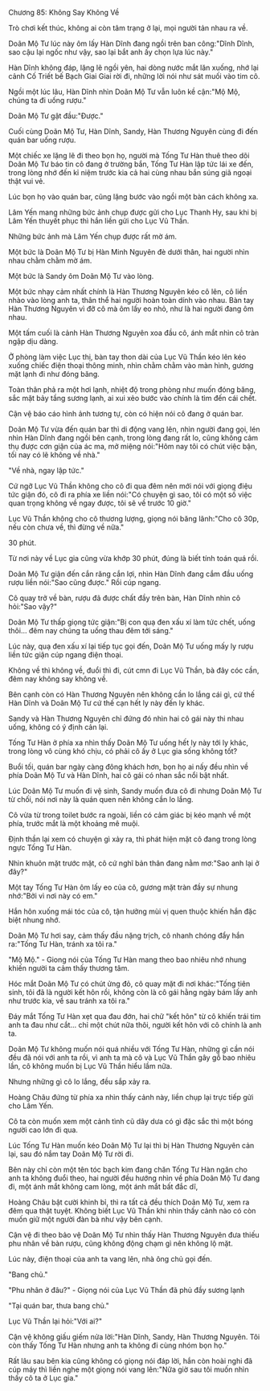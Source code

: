 




Chương 85: Không Say Không Về


Trò chơi kết thúc, không ai còn tâm trạng ở lại, mọi người tản nhau ra về.

Doãn Mộ Tư lúc này ôm lấy Hàn Dĩnh đang ngồi trên ban công:"Dĩnh Dĩnh, sao cậu lại ngốc như vậy, sao lại bắt anh ấy chọn lựa lúc này."

Hàn Dĩnh không đáp, lặng lẽ ngồi yên, hai dòng nước mắt lăn xuống, nhớ lại cảnh Cố Triết bế Bạch Giai Giai rời đi, những lời nói như sát muối vào tim cô.

Ngồi một lúc lâu, Hàn Dĩnh nhìn Doãn Mộ Tư vẫn luôn kề cận:"Mộ Mộ, chúng ta đi uống rượu."

Doãn Mộ Tư gật đầu:"Được."

Cuối cùng Doãn Mộ Tư, Hàn Dĩnh, Sandy, Hàn Thương Nguyên cùng đi đến quán bar uống rượu.

Một chiếc xe lặng lẽ đi theo bọn họ, người mà Tống Tư Hàn thuê theo dõi Doãn Mộ Tư báo tin cô đang ở trường bắn, Tống Tư Hàn lập tức lái xe đến, trong lòng nhớ đến kỉ niệm trước kia cả hai cùng nhau bắn súng giã ngoại thật vui vẻ.

Lúc bọn họ vào quán bar, cũng lặng bước vào ngồi một bàn cách không xa.

Lâm Yến mang những bức ảnh chụp được gửi cho Lục Thanh Hy, sau khi bị Lâm Yến thuyết phục thì hắn liền gửi cho Lục Vũ Thần.

Những bức ảnh mà Lâm Yến chụp được rất mờ ám.

Một bức là Doãn Mộ Tư bị Hàn Minh Nguyên đè dưới thân, hai người nhìn nhau chằm chằm mờ ám.

Một bức là Sandy ôm Doãn Mộ Tư vào lòng.

Một bức nhạy cảm nhất chính là Hàn Thương Nguyên kéo cô lên, cô liền nhào vào lòng anh ta, thân thể hai người hoàn toàn dính vào nhau. Bàn tay Hàn Thương Nguyên vì đỡ cô mà ôm lấy eo nhỏ, như là hai người đang ôm nhau.

Một tấm cuối là cảnh Hàn Thương Nguyên xoa đầu cô, ánh mắt nhìn cô tràn ngập dịu dàng.

Ở phòng làm việc Lục thị, bàn tay thon dài của Lục Vũ Thần kéo lên kéo xuống chiếc điện thoại thông minh, nhìn chằm chằm vào màn hình, gương mặt lạnh đi như đóng băng.

Toàn thân phả ra một hơi lạnh, nhiệt độ trong phòng như muốn đóng băng, sắc mặt bảy tầng sương lạnh, ai xui xẻo bước vào chính là tìm đến cái chết.

Cận vệ báo cáo hình ảnh tương tự, còn có hiện nói cô đang ở quán bar.

Doãn Mộ Tư vừa đến quán bar thì di động vang lên, nhìn người đang gọi, lén nhìn Hàn Dĩnh đang ngồi bên cạnh, trong lòng đang rất lo, cũng không cảm thụ được cơn giận của ác ma, mở miệng nói:"Hôm nay tôi có chút việc bận, tối nay có lẽ không về nhà."

"Về nhà, ngay lập tức."

Cứ ngỡ Lục Vũ Thần không cho cô đi qua đêm nên mới nói với giọng điệu tức giận đó, cô đi ra phía xe liền nói:"Có chuyện gì sao, tôi có một số việc quan trọng không về ngay được, tôi sẽ về trước 10 giờ."

Lục Vũ Thần không cho cô thương lượng, giọng nói băng lãnh:"Cho cô 30p, nếu còn chưa về, thì đừng về nữa."

30 phút.

Từ nơi này về Lục gia cũng vừa khớp 30 phút, đúng là biết tính toán quá rồi.

Doãn Mộ Tư giận đến cắn răng cắn lợi, nhìn Hàn Dĩnh đang cắm đầu uống rượu liền nói:"Sao cũng được." Rồi cúp ngang.

Cô quay trở về bàn, rượu đã được chất đầy trên bàn, Hàn Dĩnh nhìn cô hỏi:"Sao vậy?"

Doãn Mộ Tư thấp giọng tức giận:"Bị con quạ đen xấu xí làm tức chết, uống thôi… đêm nay chúng ta uống thau đêm tới sáng."

Lúc này, quạ đen xấu xí lại tiếp tục gọi đến, Doãn Mộ Tư uống mấy ly rượu liền tức giận cúp ngang điện thoại.

Không về thì không về, đuổi thì đi, cút cmn đi Lục Vũ Thần, bà đây cóc cần, đêm nay không say không về.

Bên cạnh còn có Hàn Thương Nguyên nên không cần lo lắng cái gì, cứ thế Hàn Dĩnh và Doãn Mộ Tư cứ thế cạn hết ly này đến ly khác.

Sandy và Hàn Thương Nguyên chỉ đứng đó nhìn hai cô gái này thi nhau uống, không có ý định cản lại.

Tống Tư Hàn ở phía xa nhìn thấy Doãn Mộ Tư uống hết ly này tới ly khác, trong lòng vô cùng khó chịu, có phải cô ấy ở Lục gia sống không tốt?

Buổi tối, quán bar ngày càng đông khách hơn, bọn họ ai nấy đều nhìn về phía Doãn Mộ Tư và Hàn Dĩnh, hai cô gái có nhan sắc nổi bật nhất.

Lúc Doãn Mộ Tư muốn đi vệ sinh, Sandy muốn đưa cô đi nhưng Doãn Mộ Tư từ chối, nói nơi này là quán quen nên không cần lo lắng.

Cô vừa từ trong toilet bước ra ngoài, liền có cảm giác bị kéo mạnh về một phía, trước mắt là một khoảng mê muội.

Định thần lại xem có chuyện gì xảy ra, thì phát hiện mặt cô đang trong lòng ngực Tống Tư Hàn.

Nhìn khuôn mặt trước mặt, cô cứ nghĩ bản thân đang nằm mơ:"Sao anh lại ở đây?"

Một tay Tống Tư Hàn ôm lấy eo của cô, gương mặt tràn đầy sự nhung nhớ:"Bởi vì nơi này có em."

Hắn hôn xuống mái tóc của cô, tận hưởng mùi vị quen thuộc khiến hắn đặc biệt nhung nhớ.

Doãn Mộ Tư hơi say, cảm thấy đầu nặng trịch, cô nhanh chóng đẩy hắn ra:"Tống Tư Hàn, tránh xa tôi ra."

"Mộ Mộ." - Giong nói của Tống Tư Hàn mang theo bao nhiêu nhớ nhung khiến người ta cảm thấy thương tâm.

Hóc mắt Doãn Mộ Tư có chút ửng đỏ, cô quay mặt đi nơi khác:"Tống tiên sinh, tôi đã là người kết hôn rồi, không còn là cô gái hằng ngày bám lấy anh như trước kia, về sau tránh xa tôi ra."

Đáy mắt Tống Tư Hàn xẹt qua đau đớn, hai chữ "kết hôn" từ cô khiến trái tim anh ta đau như cắt… chỉ một chút nữa thôi, người kết hôn với cô chính là anh ta.

Doãn Mộ Tư không muốn nói quá nhiều với Tống Tư Hàn, những gì cần nói đều đã nói với anh ta rồi, vì anh ta mà cô và Lục Vũ Thần gây gỗ bao nhiêu lần, cô không muốn bị Lục Vũ Thần hiểu lầm nữa.

Nhưng những gì cô lo lắng, đều sắp xảy ra.

Hoàng Châu đứng từ phía xa nhìn thấy cảnh này, liền chụp lại trực tiếp gửi cho Lâm Yến.

Cô ta còn muốn xem một cảnh tình cũ dây dưa có gì đặc sắc thì một bóng người cao lớn đi qua.

Lúc Tống Tư Hàn muốn kéo Doãn Mộ Tư lại thì bị Hàn Thương Nguyên cản lại, sau đó nắm tay Doãn Mộ Tư rời đi.

Bên này chỉ còn một tên tóc bạch kim đang chăn Tống Tư Hàn ngăn cho anh ta không đuổi theo, hai người đều hướng nhìn về phía Doãn Mộ Tư đang đi, một ánh mắt không cam lòng, một ánh mắt bất đắc dĩ,

Hoàng Châu bật cười khinh bỉ, thì ra tất cả đều thích Doãn Mộ Tư, xem ra đêm qua thật tuyệt. Không biết Lục Vũ Thần khi nhìn thấy cảnh nào có còn muốn giữ một người đàn bà như vậy bên cạnh.

Cận vệ đi theo bảo vệ Doãn Mộ Tư nhìn thấy Hàn Thương Nguyên đưa thiếu phu nhân về bàn rượu, cũng không động chạm gì nên không lộ mặt.

Lúc này, điện thoại của anh ta vang lên, nhà ông chủ gọi đến.

"Bang chủ."

"Phu nhân ở đâu?" - Giọng nói của Lục Vũ Thần đã phủ đầy sương lạnh

"Tại quán bar, thưa bang chủ."

Lục Vũ Thần lại hỏi:"Với ai?"

Cận vệ không giấu giếm nửa lời:"Hàn Dĩnh, Sandy, Hàn Thương Nguyên. Tôi còn thấy Tống Tư Hàn nhưng anh ta không đi cùng nhóm bọn họ."

Rất lâu sau bên kia cũng không có giọng nói đáp lời, hắn còn hoài nghi đã cúp máy thì liền nghe một giọng nói vang lên:"Nữa giờ sau tôi muốn nhìn thấy cô ta ở Lục gia."




